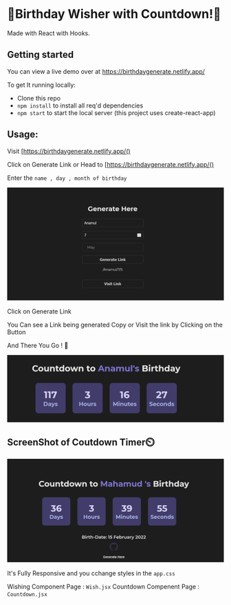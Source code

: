 # 🎉Birthday Wisher with Countdown!🎉

Made with React with Hooks.

## Getting started

You can view a live demo over at https://birthdaygenerate.netlify.app/

To get It running locally:

- Clone this repo
- `npm install` to install all req'd dependencies
- `npm start` to start the local server (this project uses create-react-app)

## Usage:

Visit [https://birthdaygenerate.netlify.app/()

Click on Generate Link
or Head to [https://birthdaygenerate.netlify.app/()

Enter the `name , day , month of birthday`

![ScreenShot of Form](screenshots/generate.png)

Click on Generate Link

You Can see a Link being generated Copy or Visit the link by Clicking on the Button

And There You Go ! 🎉

![ScreenShot of Form](screenshots/duma.png)

## ScreenShot of Coutdown Timer⏲️

![ScreenShot of Countdown](screenshots/countdown.png)


It's Fully Responsive and you cchange styles in the `app.css`

Wishing Component Page : `Wish.jsx`
Countdown Compenent Page : `Countdown.jsx`
